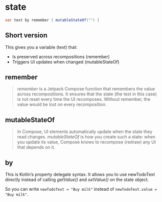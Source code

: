 # state

```java
var text by remember { mutableStateOf("") }
```

## Short version

This gives you a variable (text) that:

- Is preserved across recompositions (remember)
- Triggers UI updates when changed (mutableStateOf)

## remember 

> *remember* is a Jetpack Compose function that remembers the value across recompositions. It ensures that the state (the text in this case) is not reset every time the UI recomposes. Without remember, the value would be lost on every recomposition.

## mutableStateOf

> In Compose, UI elements automatically update when the state they read changes. *mutableStateOf* is how you create such a state: when you update its value, Compose knows to recompose (redraw) any UI that depends on it.

## by

This is Kotlin’s property delegate syntax. It allows you to use newTodoText directly instead of calling *getValue()* and *setValue()* on the state object.

So you can write `newTodoText = "Buy milk"` instead of `newTodoText.value = "Buy milk"`.